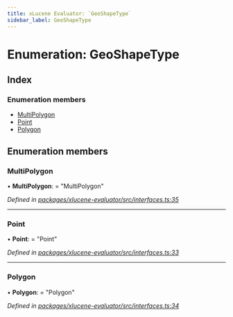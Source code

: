 ```yaml
---
title: xLucene Evaluator: `GeoShapeType`
sidebar_label: GeoShapeType
---
```


# Enumeration: GeoShapeType

## Index

### Enumeration members

* [MultiPolygon](geoshapetype.md#multipolygon)
* [Point](geoshapetype.md#point)
* [Polygon](geoshapetype.md#polygon)

## Enumeration members

###  MultiPolygon

• **MultiPolygon**: = "MultiPolygon"

*Defined in [packages/xlucene-evaluator/src/interfaces.ts:35](https://github.com/terascope/teraslice/blob/78714a985/packages/xlucene-evaluator/src/interfaces.ts#L35)*

___

###  Point

• **Point**: = "Point"

*Defined in [packages/xlucene-evaluator/src/interfaces.ts:33](https://github.com/terascope/teraslice/blob/78714a985/packages/xlucene-evaluator/src/interfaces.ts#L33)*

___

###  Polygon

• **Polygon**: = "Polygon"

*Defined in [packages/xlucene-evaluator/src/interfaces.ts:34](https://github.com/terascope/teraslice/blob/78714a985/packages/xlucene-evaluator/src/interfaces.ts#L34)*
